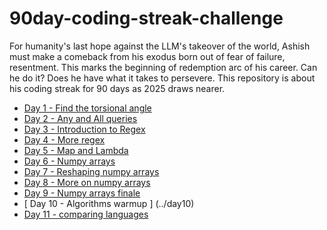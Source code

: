 # 90day-coding-streak-challenge
For humanity's last hope against the LLM's takeover of the world, Ashish must make a comeback from his exodus born out of fear of failure, resentment. This marks the beginning of redemption arc of his career. Can he do it? Does he have what it takes to persevere. This repository is about his coding streak for 90 days as 2025 draws nearer.

* [ Day 1 - Find the torsional angle ](https://www.hackerrank.com/challenges/class-2-find-the-torsional-angle/problem)
* [ Day 2 - Any and All queries ](https://www.hackerrank.com/challenges/any-or-all/problem)
* [ Day 3 - Introduction to Regex ](https://www.hackerrank.com/challenges/introduction-to-regex/problem)
* [ Day 4 - More regex ](https://www.hackerrank.com/challenges/re-findall-re-finditer/problem)
* [ Day 5 - Map and Lambda ](https://www.hackerrank.com/challenges/map-and-lambda-expression)
* [ Day 6 - Numpy arrays ](https://www.hackerrank.com/challenges/np-arrays)
* [ Day 7 - Reshaping numpy arrays ](https://www.hackerrank.com/challenges/np-shape-reshape)
* [ Day 8 - More on numpy arrays](../day8)
* [ Day 9 - Numpy arrays finale ](../day9)
* [ Day 10 - Algorithms warmup ] (../day10)
* [ Day 11 - comparing languages](../day11)

